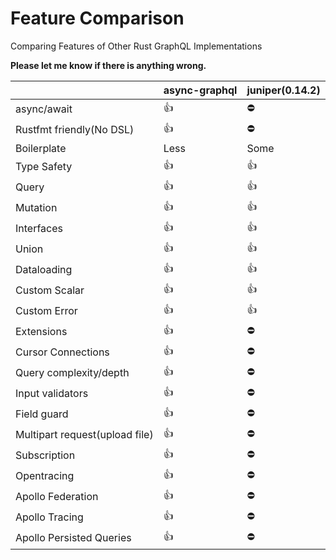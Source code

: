 # Feature Comparison

Comparing Features of Other Rust GraphQL Implementations

**Please let me know if there is anything wrong.**

|                | async-graphql | juniper(0.14.2) |
|----------------|---------------|-----------------|
| async/await    | 👍            | ⛔️              |
| Rustfmt friendly(No DSL) | 👍          | ⛔️  |
| Boilerplate    | Less          | Some            |         
| Type Safety    | 👍            | 👍               |
| Query          | 👍            | 👍              |
| Mutation       | 👍            | 👍               |
| Interfaces     | 👍            | 👍               |
| Union          | 👍            | 👍               |
| Dataloading    | 👍            | 👍               |
| Custom Scalar   | 👍           | 👍               |
| Custom Error   | 👍            | 👍               |
| Extensions     | 👍            | ⛔️               |
| Cursor Connections  | 👍            | ⛔️               |
| Query complexity/depth     | 👍            | ⛔️               | 
| Input validators | 👍         | ⛔️               |
| Field guard | 👍              | ⛔️               |
| Multipart request(upload file) | 👍 | ⛔️               |
| Subscription   | 👍            | ⛔️               |
| Opentracing     | 👍         | ⛔️               |
| Apollo Federation | 👍         | ⛔️               |
| Apollo Tracing | 👍         | ⛔️               |
| Apollo Persisted Queries | 👍         | ⛔️               |